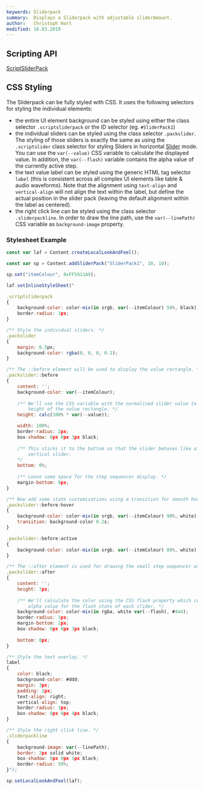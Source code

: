 ```yaml
---
keywords: Sliderpack
summary:  Displays a Sliderpack with adjustable sliderAmount.
author:   Christoph Hart
modified: 18.03.2019
---
```


## Scripting API
[ScriptSliderPack](/scripting/scripting-api/scriptsliderpack)

## CSS Styling

The Sliderpack can be fully styled with CSS. It uses the following selectors for styling the individual elements:

- the entire UI element background can be styled using either the class selector `.scriptsliderpack` or the ID selector (eg. `#SliderPack1`)
- the individual sliders can be styled using the class selector `.packslider`. The styling of those sliders is exactly the same as using the `.scriptslider` class selector for styling Sliders in horizontal [Slider](/ui-components/plugin-components/knob) mode. You can use the `var(--value)` CSS variable to calculate the displayed value. In addition, the `var(--flash)` variable contains the alpha value of the currently active step.
- the text value label can be styled using the generic HTML tag selector `label` (this is consistent across all complex UI elements like table & audio waveforms). Note that the alignment using `text-align` and `vertical-align` will not align the text within the label, but define the actual position in the slider pack (leaving the default alignment within the label as centered).
- the right click line can be styled using the class selector `.sliderpackline`. In order to draw the line path, use the `var(--linePath)` CSS variable as `background-image` property.

### Stylesheet Example

```javascript
const var laf = Content.createLocalLookAndFeel();

const var sp = Content.addSliderPack("SliderPack1", 10, 10);

sp.set("itemColour", 0xFF5911A9);

laf.setInlineStyleSheet("

.scriptsliderpack
{
	background-color: color-mix(in srgb, var(--itemColour) 50%, black);
	border-radius: 3px;
}

/** Style the individual sliders. */
.packslider
{
	margin: 0.5px;
	background-color: rgba(0, 0, 0, 0.1);
}

/** The ::before element will be used to display the value rectangle. */
.packslider::before
{
	content: '';
	background-color: var(--itemColour);
	
	/** We'll use the CSS variable with the normalised slider value to calculate the 
	    height of the value rectangle. */
	height: calc(100% * var(--value));

	width: 100%;
	border-radius: 2px;
	box-shadow: 0px 0px 3px black;
	
	/** This sticks it to the bottom so that the slider behaves like a normal
	    vertical slider. 
	*/
	bottom: 0%;
	
	/** Leave some space for the step sequencer display. */
	margin-bottom: 9px;
}

/** Now add some state customizations using a transition for smooth hover effects. */
.packslider::before:hover
{
	background-color: color-mix(in srgb, var(--itemColour) 90%, white);
	transition: background-color 0.2s;
}

.packslider::before:active
{
	background-color: color-mix(in srgb, var(--itemColour) 80%, white);
}

/** The ::after element is used for drawing the small step sequencer at the bottom. */
.packslider::after
{
	content: '';
	height: 7px;
	
	/** We'll calculate the color using the CSS flash property which contains the 
	    alpha value for the flash state of each slider. */
	background-color: color-mix(in rgba, white var(--flash), #444);
	border-radius: 1px;
	margin-bottom: 2px;
	box-shadow: 0px 0px 3px black;
	
	bottom: 0px;
}

/** Style the text overlay. */
label
{
	color: black;
	background-color: #ddd;
	margin: 3px;
	padding: 2px;
	text-align: right;
	vertical-align: top;
	border-radius: 3px;
	box-shadow: 0px 0px 4px black;
}

/** Style the right click line. */
.sliderpackline
{
	background-image: var(--linePath);
	border: 2px solid white;
	box-shadow: 0px 0px 5px black;
	border-radius: 50%;
}");

sp.setLocalLookAndFeel(laf);
```